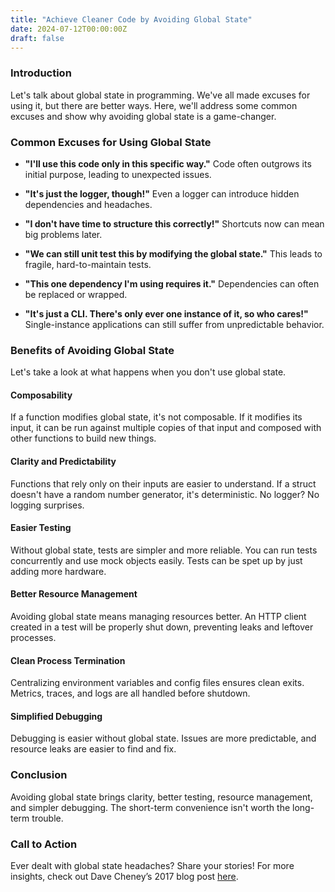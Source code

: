 ```yaml
---
title: "Achieve Cleaner Code by Avoiding Global State"
date: 2024-07-12T00:00:00Z
draft: false
---
```


### Introduction

Let's talk about global state in programming. We've all made excuses for using it, but there are better ways. Here, we'll address some common excuses and show why avoiding global state is a game-changer.

### Common Excuses for Using Global State

* **"I'll use this code only in this specific way."**
   Code often outgrows its initial purpose, leading to unexpected issues.

* **"It's just the logger, though!"**
   Even a logger can introduce hidden dependencies and headaches.

* **"I don't have time to structure this correctly!"**
   Shortcuts now can mean big problems later.

* **"We can still unit test this by modifying the global state."**
   This leads to fragile, hard-to-maintain tests.

* **"This one dependency I'm using requires it."**
   Dependencies can often be replaced or wrapped.

* **"It's just a CLI. There's only ever one instance of it, so who cares!"**
   Single-instance applications can still suffer from unpredictable behavior.

### Benefits of Avoiding Global State

Let's take a look at what happens when you don't use global state.

#### Composability

If a function modifies global state, it's not composable. If it modifies its input, it can be run against multiple copies of that input and composed with other functions to build new things.

#### Clarity and Predictability

Functions that rely only on their inputs are easier to understand. If a struct doesn't have a random number generator, it's deterministic. No logger? No logging surprises.

#### Easier Testing

Without global state, tests are simpler and more reliable. You can run tests concurrently and use mock objects easily. Tests can be spet up by just adding more hardware.

#### Better Resource Management

Avoiding global state means managing resources better. An HTTP client created in a test will be properly shut down, preventing leaks and leftover processes.

#### Clean Process Termination

Centralizing environment variables and config files ensures clean exits. Metrics, traces, and logs are all handled before shutdown.

#### Simplified Debugging

Debugging is easier without global state. Issues are more predictable, and resource leaks are easier to find and fix.

### Conclusion

Avoiding global state brings clarity, better testing, resource management, and simpler debugging. The short-term convenience isn't worth the long-term trouble.

### Call to Action

Ever dealt with global state headaches? Share your stories! For more insights, check out Dave Cheney’s 2017 blog post [here](https://dave.cheney.net/2017/06/11/go-without-package-scoped-variables).